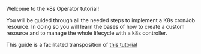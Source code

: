 Welcome to the k8s Operator tutorial!

You will be guided through all the needed steps to implement a K8s cronJob resource.
In doing so you will learn the bases of how to create a custom resource and to manage the whole lifecycle with a k8s controller.

This guide is a facilitated transposition of [this tutorial](https://book.kubebuilder.io/cronjob-tutorial/cronjob-tutorial.html)
